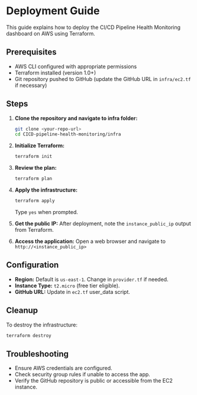 # Deployment Guide

This guide explains how to deploy the CI/CD Pipeline Health Monitoring dashboard on AWS using Terraform.

## Prerequisites

- AWS CLI configured with appropriate permissions
- Terraform installed (version 1.0+)
- Git repository pushed to GitHub (update the GitHub URL in `infra/ec2.tf` if necessary)

## Steps

1. **Clone the repository and navigate to infra folder:**
   ```bash
   git clone <your-repo-url>
   cd CICD-pipeline-health-monitoring/infra
   ```

2. **Initialize Terraform:**
   ```bash
   terraform init
   ```

3. **Review the plan:**
   ```bash
   terraform plan
   ```

4. **Apply the infrastructure:**
   ```bash
   terraform apply
   ```
   Type `yes` when prompted.

5. **Get the public IP:**
   After deployment, note the `instance_public_ip` output from Terraform.

6. **Access the application:**
   Open a web browser and navigate to `http://<instance_public_ip>`

## Configuration

- **Region:** Default is `us-east-1`. Change in `provider.tf` if needed.
- **Instance Type:** `t2.micro` (free tier eligible).
- **GitHub URL:** Update in `ec2.tf` user_data script.

## Cleanup

To destroy the infrastructure:
```bash
terraform destroy
```

## Troubleshooting

- Ensure AWS credentials are configured.
- Check security group rules if unable to access the app.
- Verify the GitHub repository is public or accessible from the EC2 instance.